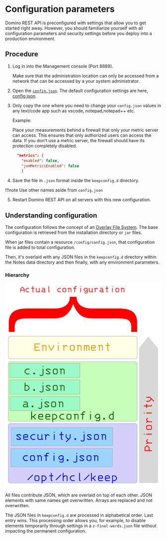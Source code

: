 # Configuration parameters

Domino REST API is preconfigured with settings that allow you to get started right away. However, you should familiarize yourself with all configuration parameters and security settings before you deploy into a production environment.

## Procedure

1. Log in into the Management console (Port 8889). 

    Make sure that the administration location can only be accessed from a network that can be accessed by a your system administrator.

2. Open the [`config.json`](#understanding-configuration). The default configuration settings are here, [config.json](/docs/references/security/configjson.md).

3. Only copy the one where you need to change your `config.json` values in any text/code app such as vscode, notepad,notepad++ etc.

      Example: 
      
      Place your measurements behind a firewall that only your metric server can access. This ensures that only authorized users can access the data. 
      If you don't use a metric server, the firewall should have its protection completely disabled.


    ```json
      "metrics": {
        "enabled": false,
        "jvmMetricsEnabled": false
        }
    ```
4. Save the file in `.json` format inside the `keepconfig.d` directory.

  !!!note
      Use other names aside from `config.json`

5. Restart Domino REST API on all servers with this new configuration.


## Understanding configuration

The configuration follows the concept of an [Overlay File System](https://en.wikipedia.org/wiki/OverlayFS). The base configuration is retrieved from the installation directory or `jar` files.

When jar files contain a resource `/config/config.json`, that configuration file is added to total configuration.

Then, it's overlaid with any JSON files in the `keepconfig.d` directory within the Notes data directory and then finally, with any environment parameters.

### Hierarchy

![The call hierarchy](../../assets/images/ActualConfiguration.png)

All files contribute JSON, which are overlaid on top of each other. JSON elements with same names get overwritten. Arrays are replaced and not overwritten.

The JSON files in `keepconfig.d` are processed in alphabetical order. Last entry wins. This processing order allows you, for example, to disable elements temporarily through settings in a `z-final-words.json` file without impacting the permanent configuration.



